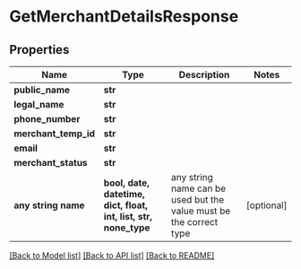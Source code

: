 # GetMerchantDetailsResponse


## Properties
Name | Type | Description | Notes
------------ | ------------- | ------------- | -------------
**public_name** | **str** |  | 
**legal_name** | **str** |  | 
**phone_number** | **str** |  | 
**merchant_temp_id** | **str** |  | 
**email** | **str** |  | 
**merchant_status** | **str** |  | 
**any string name** | **bool, date, datetime, dict, float, int, list, str, none_type** | any string name can be used but the value must be the correct type | [optional]

[[Back to Model list]](../README.md#documentation-for-models) [[Back to API list]](../README.md#documentation-for-api-endpoints) [[Back to README]](../README.md)


